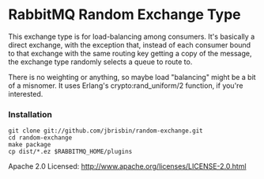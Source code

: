 # RabbitMQ Random Exchange Type

This exchange type is for load-balancing among consumers. It's basically 
a direct exchange, with the exception that, instead of each consumer bound 
to that exchange with the same routing key getting a copy of the message, 
the exchange type randomly selects a queue to route to.

There is no weighting or anything, so maybe load "balancing" might be a bit 
of a misnomer. It uses Erlang's crypto:rand_uniform/2 function, if you're 
interested.

### Installation

    git clone git://github.com/jbrisbin/random-exchange.git
    cd random-exchange
    make package
    cp dist/*.ez $RABBITMQ_HOME/plugins

Apache 2.0 Licensed:
http://www.apache.org/licenses/LICENSE-2.0.html